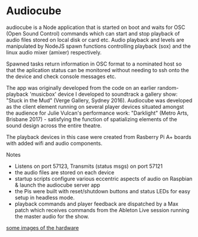 # Audiocube

audiocube is a Node application that is started on boot and waits for OSC (Open Sound Control) commands which can start and stop playback of audio files stored on local disk or card etc. Audio playback and levels are manipulated by NodeJS spawn functions controlling playback (sox) and the linux audio mixer (amixer) respectively. 

Spawned tasks return information in OSC format to a nominated host so that the aplication status can be monitored without needing to ssh onto the the device and check console messages etc.

The app was originally developed from the code on an earlier random-playback 'musicbox' device I developed to soundtrack a gallery show: "Stuck in the Mud" (Verge Gallery, Sydney 2016). Audiocube was developed as the client element running on several player devices situated amongst the audience for Julie Vulcan's performance work: "Darklight" (Metro Arts, Brisbane 2017) - satisfying the function of spatializing elements of the sound design across the entire theatre.

The playback devices in this case were created from Rasberry Pi A+ boards with added wifi and audio components.

Notes
* Listens on port 57123, Transmits (status msgs) on port 57121
* the audio files are stored on each device
* startup scripts configure various eccentric aspects of audio on Raspbian & launch the audiocube server app
* the Pis were built with reset/shutdown buttons and status LEDs for easy setup in headless mode.
* playback commands and player feedback are dispatched by a Max patch which receives commands from the Ableton Live session running the master audio for the show.

[some images of the hardware](https://github.com/ashs-au/audiocube/wiki/images-of-the-hardware)
